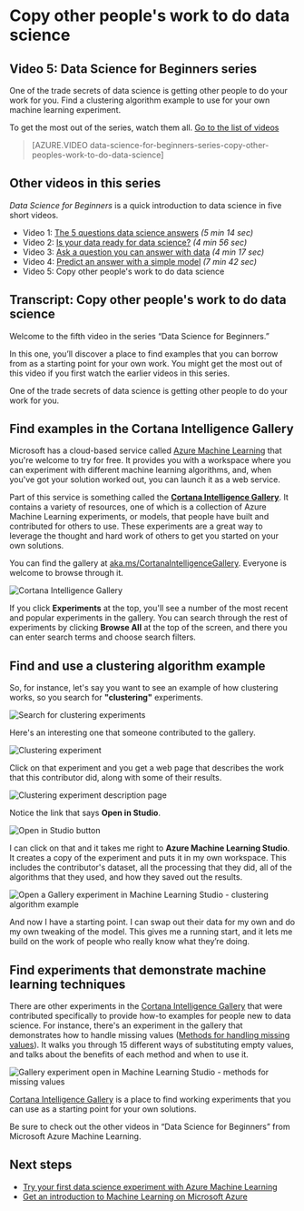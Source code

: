 <properties
   pageTitle="Copy others' data science work - machine learning example | Microsoft Azure"
   description="Trade secret of data science: Get others to do your work for you. See examples in Cortana Analytics Gallery such as a clustering algorithm example."
   keywords="data science examples,machine learning example,clustering algorithm,clustering algorithm example"
   services="machine-learning"
   documentationCenter="na"
   authors="cjgronlund"
   manager="jhubbard"
   editor="cjgronlund"/>

<tags
   ms.service="machine-learning"
   ms.devlang="na"
   ms.topic="article"
   ms.tgt_pltfrm="na"
   ms.workload="na"
   ms.date="10/20/2016"
   ms.author="cgronlun;garye"/>

# <a name="copy-other-peoples-work-to-do-data-science"></a>Copy other people's work to do data science

## <a name="video-5-data-science-for-beginners-series"></a>Video 5: Data Science for Beginners series

One of the trade secrets of data science is getting other people to do your work for you. Find a clustering algorithm example to use for your own machine learning experiment.

To get the most out of the series, watch them all. [Go to the list of videos](#other-videos-in-this-series)

> [AZURE.VIDEO data-science-for-beginners-series-copy-other-peoples-work-to-do-data-science]

## <a name="other-videos-in-this-series"></a>Other videos in this series

*Data Science for Beginners* is a quick introduction to data science in five short videos.

  * Video 1: [The 5 questions data science answers](machine-learning-data-science-for-beginners-the-5-questions-data-science-answers.md) *(5 min 14 sec)*
  * Video 2: [Is your data ready for data science?](machine-learning-data-science-for-beginners-is-your-data-ready-for-data-science.md) *(4 min 56 sec)*
  * Video 3: [Ask a question you can answer with data](machine-learning-data-science-for-beginners-ask-a-question-you-can-answer-with-data.md) *(4 min 17 sec)*
  * Video 4: [Predict an answer with a simple model](machine-learning-data-science-for-beginners-predict-an-answer-with-a-simple-model.md) *(7 min 42 sec)*
  * Video 5: Copy other people's work to do data science

## <a name="transcript-copy-other-peoples-work-to-do-data-science"></a>Transcript: Copy other people's work to do data science

Welcome to the fifth video in the series “Data Science for Beginners.”

In this one, you’ll discover a place to find examples that you can borrow from as a starting point for your own work. You might get the most out of this video if you first watch the earlier videos in this series.

One of the trade secrets of data science is getting other people to do your work for you.

## <a name="find-examples-in-the-cortana-intelligence-gallery"></a>Find examples in the Cortana Intelligence Gallery

Microsoft has a cloud-based service called [Azure Machine Learning]( https://azure.microsoft.com/services/machine-learning/) that you're welcome to try for free. It provides you with a workspace where you can experiment with different machine learning algorithms, and, when you've got your solution worked out, you can launch it as a web service.

Part of this service is something called the **[Cortana Intelligence Gallery](http://aka.ms/CortanaIntelligenceGallery)**. It contains a variety of resources, one of which is a collection of Azure Machine Learning experiments, or models, that people have built and contributed for others to use. These experiments are a great way to leverage the thought and hard work of others to get you started on your own solutions.

You can find the gallery at [aka.ms/CortanaIntelligenceGallery]( http://aka.ms/CortanaIntelligenceGallery). Everyone is welcome to browse through it.

![Cortana Intelligence Gallery](./media/machine-learning-data-science-for-beginners-copy-other-peoples-work-to-do-data-science/cortana-intelligence-gallery.png)

If you click **Experiments** at the top, you'll see a number of the most recent and popular experiments in the gallery. You can search through the rest of experiments by clicking **Browse All** at the top of the screen, and there you can enter search terms and choose search filters.

## <a name="find-and-use-a-clustering-algorithm-example"></a>Find and use a clustering algorithm example

So, for instance, let's say you want to see an example of how clustering works, so you search for **"clustering"** experiments.

![Search for clustering experiments](./media/machine-learning-data-science-for-beginners-copy-other-peoples-work-to-do-data-science/search-for-clustering-experiments.png)

Here's an interesting one that someone contributed to the gallery.

![Clustering experiment](./media/machine-learning-data-science-for-beginners-copy-other-peoples-work-to-do-data-science/clustering-experiment.png)

Click on that experiment and you get a web page that describes the work that this contributor did, along with some of their results.

![Clustering experiment description page](./media/machine-learning-data-science-for-beginners-copy-other-peoples-work-to-do-data-science/clustering-experiment-description-page.png)

Notice the link that says **Open in Studio**.

![Open in Studio button](./media/machine-learning-data-science-for-beginners-copy-other-peoples-work-to-do-data-science/open-in-studio.png)

I can click on that and it takes me right to **Azure Machine Learning Studio**. It creates a copy of the experiment and puts it in my own workspace. This includes the contributor's dataset, all the processing that they did, all of the algorithms that they used, and how they saved out the results.

![Open a Gallery experiment in Machine Learning Studio - clustering algorithm example](./media/machine-learning-data-science-for-beginners-copy-other-peoples-work-to-do-data-science/cluster-experiment-open-in-studio.png)

And now I have a starting point. I can swap out their data for my own and do my own tweaking of the model. This gives me a running start, and it lets me build on the work of people who really know what they’re doing.

## <a name="find-experiments-that-demonstrate-machine-learning-techniques"></a>Find experiments that demonstrate machine learning techniques

There are other experiments in the [Cortana Intelligence Gallery](http://aka.ms/CortanaIntelligenceGallery) that were contributed specifically to provide how-to examples for people new to data science. For instance, there's an experiment in the gallery that demonstrates how to handle missing values ([Methods for handling missing values](https://gallery.cortanaintelligence.com/Experiment/Methods-for-handling-missing-values-1)). It walks you through 15 different ways of substituting empty values, and talks about the benefits of each method and when to use it.

![Gallery experiment open in Machine Learning Studio - methods for missing values](./media/machine-learning-data-science-for-beginners-copy-other-peoples-work-to-do-data-science/experiment-methods-for-handling-missing-values.png)

[Cortana Intelligence Gallery](http://aka.ms/CortanaIntelligenceGallery) is a place to find working experiments that you can use as a starting point for your own solutions.

Be sure to check out the other videos in “Data Science for Beginners” from Microsoft Azure Machine Learning.


## <a name="next-steps"></a>Next steps

  * [Try your first data science experiment with Azure Machine Learning](machine-learning-create-experiment.md)
  * [Get an introduction to Machine Learning on Microsoft Azure](machine-learning-what-is-machine-learning.md)

